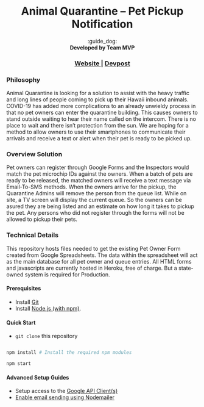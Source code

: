 <h1 align="center">Animal Quarantine – Pet Pickup Notification</h1>

<div align="center">
	:guide_dog:
</div>
<div align="center">
  <strong>Developed by Team MVP</strong>
</div>

<div align="center">
  <h3>
  	<a href="https://mvp-queue.herokuapp.com/ ">
      Website
    </a>
  	<span> | </span>
    <a href="https://devpost.com/software/pet-pickup">
      Devpost
    </a>
  </h3>
</div>

### Philosophy
Animal Quarantine is looking for a solution to assist with the heavy traffic and long lines of people coming to pick up their Hawaii inbound animals.  COVID-19 has added more complications to an already unwieldy process in that no pet owners can enter the quarantine building.  This causes owners to stand outside waiting to hear their name called on the intercom.  There is no place to wait and there isn’t protection from the sun.  We are hoping for a method to allow owners to use their smartphones to communicate their arrivals and receive a text or alert when their pet is ready to be picked up.

### Overview Solution
Pet owners can register through Google Forms and the Inspectors would match the pet microchip IDs against the owners.
When a batch of pets are ready to be released, the matched owners will receive a text message via Email-To-SMS methods.
When the owners arrive for the pickup, the Quarantine Admins will remove the person from the queue list.
While on site, a TV screen will display the current queue.  So the owners can be asured they are being listed and an estimate on how long it takes to pickup the pet.
Any persons who did not register through the forms will not be allowed to pickup their pets.

### Technical Details 
This repository hosts files needed to get the existing Pet Owner Form created from Google Spreadsheets.
The data within the spreadsheet will act as the main database for all pet owner and queue entries.
All HTML forms and javascripts are currently hosted in Heroku, free of charge. But a state-owned system is required for Production.

#### Prerequisites
* Install [Git](https://git-scm.com/downloads)
* Install [Node.js (with npm)](https://nodejs.org/en/download/).

#### Quick Start
* `git clone` this repository

```bash

npm install # Install the required npm modules

npm start
```

#### Advanced Setup Guides
* Setup access to the [Google API Client(s)](docs/sheets/setup.md)
* [Enable email sending using Nodemailer](docs/mailer/setup.md)

